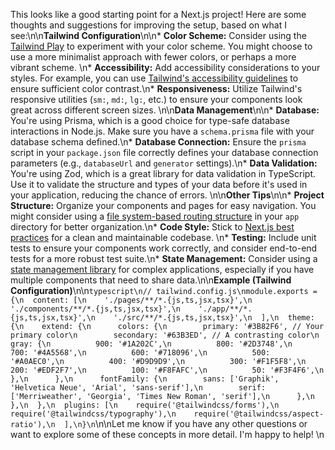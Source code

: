This looks like a good starting point for a Next.js project! Here are some thoughts and suggestions for improving the setup, based on what I see:\n\n**Tailwind Configuration**\n\n* **Color Scheme:** Consider using the [Tailwind Play](https://play.tailwindcss.com/) to experiment with your color scheme. You might choose to use a more minimalist approach with fewer colors, or perhaps a more vibrant scheme. \n* **Accessibility:** Add accessibility considerations to your styles. For example, you can use [Tailwind's accessibility guidelines](https://tailwindcss.com/docs/accessibility) to ensure sufficient color contrast.\n* **Responsiveness:** Utilize Tailwind's responsive utilities (`sm:`, `md:`, `lg:`, etc.) to ensure your components look great across different screen sizes. \n\n**Data Management**\n\n* **Database:** You're using Prisma, which is a good choice for type-safe database interactions in Node.js. Make sure you have a `schema.prisma` file with your database schema defined.\n* **Database Connection:** Ensure the `prisma` script in your `package.json` file correctly defines your database connection parameters (e.g., `databaseUrl` and `generator` settings).\n* **Data Validation:** You're using Zod, which is a great library for data validation in TypeScript. Use it to validate the structure and types of your data before it's used in your application, reducing the chance of errors. \n\n**Other Tips**\n\n* **Project Structure:** Organize your components and pages for easy navigation. You might consider using a [file system-based routing structure](https://nextjs.org/docs/app/building-your-application/routing/file-system-based-routing) in your `app` directory for better organization.\n* **Code Style:** Stick to [Next.js best practices](https://nextjs.org/docs/app/building-your-application/fundamentals/project-structure) for a clean and maintainable codebase. \n* **Testing:** Include unit tests to ensure your components work correctly, and consider end-to-end tests for a more robust test suite.\n* **State Management:** Consider using a [state management library](https://nextjs.org/docs/app/building-your-application/data-fetching/state-management) for complex applications, especially if you have multiple components that need to share data.\n\n**Example (Tailwind Configuration)**\n\n`typescript\n// tailwind.config.js\nmodule.exports = {\n  content: [\n    './pages/**/*.{js,ts,jsx,tsx}',\n    './components/**/*.{js,ts,jsx,tsx}',\n    './app/**/*.{js,ts,jsx,tsx}',\n    './src/**/*.{js,ts,jsx,tsx}',\n  ],\n  theme: {\n    extend: {\n      colors: {\n        primary: '#3B82F6', // Your primary color\n        secondary: '#63B3ED', // A contrasting color\n        gray: {\n          900: '#1A202C',\n          800: '#2D3748',\n          700: '#4A5568',\n          600: '#718096',\n          500: '#A0AEC0',\n          400: '#D9D9D9',\n          300: '#F1F5F8',\n          200: '#EDF2F7',\n          100: '#F8FAFC',\n          50: '#F3F4F6',\n        },\n      },\n      fontFamily: {\n        sans: ['Graphik', 'Helvetica Neue', 'Arial', 'sans-serif'],\n        serif: ['Merriweather', 'Georgia', 'Times New Roman', 'serif'],\n      },\n    },\n  },\n  plugins: [\n    require('@tailwindcss/forms'),\n    require('@tailwindcss/typography'),\n    require('@tailwindcss/aspect-ratio'),\n  ],\n}\n`\n\nLet me know if you have any other questions or want to explore some of these concepts in more detail. I'm happy to help! \n
